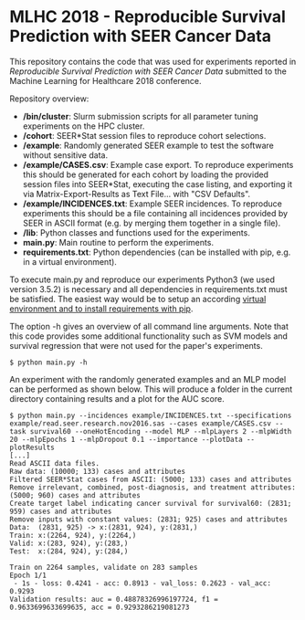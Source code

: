 # MLHC 2018 - Reproducible Survival Prediction with SEER Cancer Data
This repository contains the code that was used for experiments reported in _Reproducible Survival Prediction with SEER Cancer Data_ submitted to the Machine Learning for Healthcare 2018 conference.

Repository overview:
- **/bin/cluster**: Slurm submission scripts for all parameter tuning experiments on the HPC cluster.
- **/cohort**: SEER*Stat session files to reproduce cohort selections.
- **/example**: Randomly generated SEER example to test the software without sensitive data.
- **/example/CASES.csv**: Example case export. To reproduce experiments this should be generated for each cohort by loading the provided session files into SEER*Stat, executing the case listing, and exporting it via Matrix-Export-Results as Text File... with "CSV Defaults".
- **/example/INCIDENCES.txt**: Example SEER incidences. To reproduce experiments this should be a file containing all incidences provided by SEER in ASCII format (e.g. by merging them together in a single file).
- **/lib**: Python classes and functions used for the experiments.
- **main.py**: Main routine to perform the experiments.
- **requirements.txt**: Python dependencies (can be installed with pip, e.g. in a virtual environment).

To execute main.py and reproduce our experiments Python3 (we used version 3.5.2) is necessary and all dependencies in requirements.txt must be satisfied. The easiest way would be to setup an according [virtual environment and to install requirements with pip](https://docs.python.org/3/tutorial/venv.html).

The option -h gives an overview of all command line arguments. Note that this code provides some additional functionality such as SVM models and survival regression that were not used for the paper's experiments.

```
$ python main.py -h
```

An experiment with the randomly generated examples and an MLP model can be performed as shown below. This will produce a folder in the current directory containing results and a plot for the AUC score.

```
$ python main.py --incidences example/INCIDENCES.txt --specifications example/read.seer.research.nov2016.sas --cases example/CASES.csv --task survival60 --oneHotEncoding --model MLP --mlpLayers 2 --mlpWidth 20 --mlpEpochs 1 --mlpDropout 0.1 --importance --plotData --plotResults
[...]
Read ASCII data files.
Raw data: (10000; 133) cases and attributes
Filtered SEER*Stat cases from ASCII: (5000; 133) cases and attributes
Remove irrelevant, combined, post-diagnosis, and treatment attributes: (5000; 960) cases and attributes
Create target label indicating cancer survival for survival60: (2831; 959) cases and attributes
Remove inputs with constant values: (2831; 925) cases and attributes
Data:  (2831, 925) -> x:(2831, 924), y:(2831,)
Train: x:(2264, 924), y:(2264,)
Valid: x:(283, 924), y:(283,)
Test:  x:(284, 924), y:(284,)

Train on 2264 samples, validate on 283 samples
Epoch 1/1
 - 1s - loss: 0.4241 - acc: 0.8913 - val_loss: 0.2623 - val_acc: 0.9293
Validation results: auc = 0.48878326996197724, f1 = 0.9633699633699635, acc = 0.9293286219081273
```
